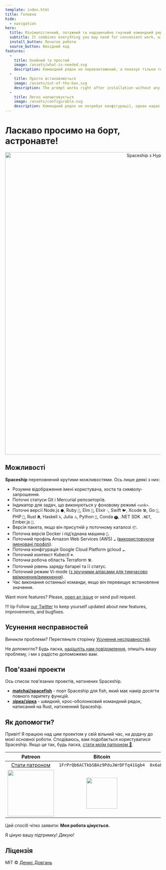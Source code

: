 ```yaml
---
template: index.html
title: Головна
hide:
  - navigation
hero:
  title: Мінімалістичний, потужний та надзвичайно гнучкий командний рядок Zsh
  subtitle: It combines everything you may need for convenient work, without unnecessary complications, like a real spaceship.
  install_button: Початок роботи
  source_button: Вихідний код
features:
  - 
    title: Охайний та простий
    image: /assets/what-is-needed.svg
    description: Командний рядок не перевантажений, а показує тільки те, що вам потрібно в даний момент (поточна директорія, гілка git тощо).
  - 
    title: Просто встановлюється
    image: /assets/out-of-the-box.svg
    description: The prompt works right after installation without any additional configuration. install it and use it.
  - 
    title: Легко налаштовується
    image: /assets/configurable.svg
    description: Командний рядок не потребує конфігурації, однак надає зрозумілий та простий інтерфейс для налаштувань.
---
```


# Ласкаво просимо на борт, астронавте!

<p align="center">
  <img alt="Spaceship з Hyper та One Dark" src="https://user-images.githubusercontent.com/10276208/36086434-5de52ace-0ff2-11e8-8299-c67f9ab4e9bd.gif" width="980px">
</p>

## Можливості

**Spaceship** переповнений крутими можливостями. Ось лише деякі з них:

- Розумне відображення імені користувача, хоста та символу-запрошення.
- Поточні статуси Git і Mercurial репозиторіїв.
- Індикатор для задач, що виконуються у фоновому режимі `<unk>`.
- Поточні версії Node.js `⬢`, Ruby `💎`, Elm `🌳`, Elixir `💧`, Swift `🐦`, Xcode `🛠`, Go `🐹`, PHP `🐘`, Rust `𝗥`, Haskell `λ`, Julia `ஃ`, Python `🐍`, Conda `🅒`, .NET SDK `.NET`, Ember.js `🐹`.
- Версія пакета, якщо він присутній у поточному каталозі `📦`.
- Поточна версія Docker і під'єднана машина `🐳`.
- Поточний профіль Amazon Web Services (AWS) `☁️` ([використовуючи іменовані профілі](http://docs.aws.amazon.com/cli/latest/userguide/cli-multiple-profiles.html)).
- Поточна конфігурація Google Cloud Platform gcloud `☁️`.
- Поточний контекст Kubectl `☸️`.
- Поточна робоча область Terraform `🛠`.
- Поточний рівень заряду батареї та її статус.
- Поточний режим Vi-mode ([з зручними аліасами для тимчасово ввімкнення/вимкнення](./options.md#vi-mode-vi_mode)).
- Час виконання останньої команди, якщо він перевищує встановлене значення.

Want more features? Please, [open an issue](https://github.com/spaceship-prompt/yspaceship-prompt/issues/new/choose) or send pull request.

<!-- prettier-ignore -->
!!! tip
    Follow [our Twitter](//twitter.com/SpaceshipPrompt) to keep yourself updated about new features, improvements, and bugfixes.

## Усунення несправностей

Виникли проблеми? Перегляньте сторінку [Усунення несправностей](./troubleshooting.md).

Не допомогло? Будь ласка, [надішліть нам повідомлення](https://github.com/spaceship-prompt/spaceship-prompt/issues/new/choose), опишіть вашу проблему, і ми з радістю допоможемо вам.

## Пов'язані проекти

Ось список пов'язаних проектів, натхнених Spaceship.

- [**matchai/spacefish**](https://github.com/matchai/spacefish) - порт Spaceship для fish, який має намір досягти повного паритету функцій.
- [**зірка/зірка**](https://github.com/starship/starship) - швидкий, крос-оболонковий командний рядок, написаний на Rust, натхненний Spaceship.

## Як допомогти?

Привіт! Я працюю над цим проектом у свій вільний час, на додачу до моєї основної роботи. Сподіваюсь, вам подобається користуватися Spaceship. Якщо це так, будь ласка, [стати моїм патроном 🤝][patreon-url].

|                                                                    Patreon                                                                     |                                                             Bitcoin                                                             |                                                            Ethereum                                                             |
| :--------------------------------------------------------------------------------------------------------------------------------------------: | :-----------------------------------------------------------------------------------------------------------------------------: | :-----------------------------------------------------------------------------------------------------------------------------: |
|                                                         [Стати патроном][patreon-url]                                                          |                                              `1FrPrQb6ACTkbSBAz9PduJWrDFfq41Ggb4`                                               |                                          `0x6aF39C917359897ae6969Ad682C14110afe1a0a1`                                           |
| <a href="https://www.patreon.com/denysdovhan"><img src="https://c5.patreon.com/external/logo/become_a_patron_button@2x.png" width="150px"></a> | <img src="https://user-images.githubusercontent.com/3459374/33760933-1c9b81b4-dc10-11e7-8e4b-22d81f98c138.png" width="100px" /> | <img src="https://user-images.githubusercontent.com/3459374/33760932-1c7b3fb2-dc10-11e7-9774-411264d533da.png" width="100px" /> |

Цей спосіб чітко заявити: **Моя робота цінується.**

Я ціную вашу підтримку! _Дякую!_

## Ліцензія

MIT © [Денис Довгань](http://denysdovhan.com)

[patreon-url]: https://www.patreon.com/denysdovhan
